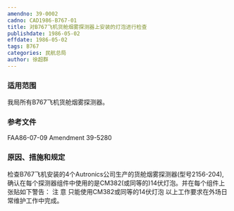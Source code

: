 ```yaml
---
amendno: 39-0002
cadno: CAD1986-B767-01
title: 对B767飞机货舱烟雾探测器上安装的灯泡进行检查
publishdate: 1986-05-02
effdate: 1986-05-02
tags: B767
categories: 民航总局
author: 徐超群
---
```


### 适用范围 
我局所有B767飞机货舱烟雾探测器。

### 参考文件
FAA86-07-09 Amendment 39-5280 

### 原因、措施和规定 
检查B767飞机安装的4个Autronics公司生产的货舱烟雾探测器(型号2156-204),确认在每个探测器组件中使用的是CM382(或同等的)14伏灯泡。并在每个组件上张贴如下警告： 
注 意 只能使用CM382或同等的14伏灯泡     以上工作要求在外场日常维护工作中完成。
